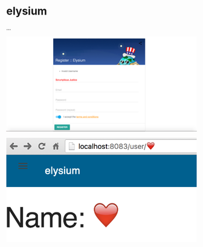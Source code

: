 # elysium
...

![Site registration](public/screenshots/register.png "Site Registration")

![UTF-8 everywhere](public/screenshots/utf8-user.png "UTF-8 everywhere")